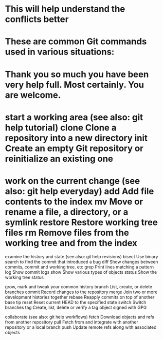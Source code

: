 
This will help understand the conflicts better
=======
These are common Git commands used in various situations:
=======

Thank you so much you have been very help full.
Most certainly. You are welcome.
=======

start a working area (see also: git help tutorial) clone Clone a repository into a new directory init Create an empty Git repository or reinitialize an existing one
====
work on the current change (see also: git help everyday) add Add file contents to the index mv Move or rename a file, a directory, or a symlink restore Restore working tree files rm Remove files from the working tree and from the index
====
examine the history and state (see also: git help revisions) bisect Use binary search to find the commit that introduced a bug diff Show changes between commits, commit and working tree, etc grep Print lines matching a pattern log Show commit logs show Show various types of objects status Show the working tree status

grow, mark and tweak your common history branch List, create, or delete branches commit Record changes to the repository merge Join two or more development histories together rebase Reapply commits on top of another base tip reset Reset current HEAD to the specified state switch Switch branches tag Create, list, delete or verify a tag object signed with GPG

collaborate (see also: git help workflows) fetch Download objects and refs from another repository pull Fetch from and integrate with another repository or a local branch push Update remote refs along with associated objects


